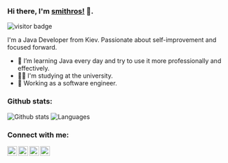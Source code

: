 ### Hi there, I'm [smithros!](https://github.com/smithros) 👋.
<img src="https://visitor-badge.laobi.icu/badge?page_id=smithros.smithros" alt="visitor badge"/> 

I'm a Java Developer from Kiev. Passionate about self-improvement and focused forward.
- 🌱 I’m learning Java every day and try to use it more professionally and effectively.
- 🤹🏽 I'm studying at the university.
- 🔭 Working as a software engineer.

### Github stats:
![Github stats](https://github-readme-stats.vercel.app/api?username=smithros&theme=calm&show_icons=true)
![Languages](https://github-readme-stats.vercel.app/api/top-langs/?username=smithros&theme=calm&layout=compact)
</br>

### Connect with me:
[<img align="left" alt="smithros | LinkedIn" width="22px" src="https://cdn.jsdelivr.net/npm/simple-icons@v3/icons/linkedin.svg" />][linkedin]
[<img align="left" alt="smithros | Instagram" width="22px" src="https://cdn.jsdelivr.net/npm/simple-icons@v3/icons/instagram.svg" />][instagram]
[<img align="left" alt="smithros | Gmail" width="22px" src="https://cdn.jsdelivr.net/npm/simple-icons@v3/icons/gmail.svg" />][gmail]
[<img align="left" alt="smithros | Telegram" width="22px" src="https://cdn.jsdelivr.net/npm/simple-icons@v3/icons/telegram.svg" />][telegram]
 
[gmail]: mailto:kovalr2000@gmail.com
[linkedin]: https://www.linkedin.com/in/smithros
[instagram]: https://www.instagram.com/_smithr_
[telegram]: https://t.me/smith_27
